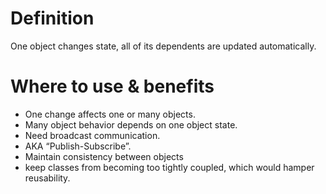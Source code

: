 # Definition

One object changes state, all of its dependents are updated automatically.

# Where to use & benefits

+ One change affects one or many objects.
+ Many object behavior depends on one object state.
+ Need broadcast communication.
+ AKA “Publish-Subscribe”.
+ Maintain consistency between objects
+ keep classes from becoming too tightly coupled, which would hamper reusability.